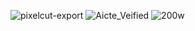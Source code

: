 ![pixelcut-export](https://github.com/user-attachments/assets/d2419fb6-55d5-4fad-809d-b8477f1efff2)
![Aicte_Veified](https://github.com/user-attachments/assets/4397bcf0-eab0-4ab6-866d-6c685104f23a)
![200w](https://github.com/user-attachments/assets/60b5cf7e-ebfb-43b9-9629-4f8e00edb64a)
